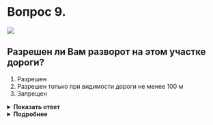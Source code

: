 # Вопрос 9.

![](https://s.drom.ru/i24228/pdd/tickets/2016/1543885518.jpg)

## Разрешен ли Вам разворот на этом участке дороги?

1. Разрешен
2. Разрешен только при видимости дороги не менее 100 м
3. Запрещен

<details>
<summary><b>Показать ответ</b></summary>
Правильный ответ: 2
</details>
<details>
<summary><b>Подробнее</b></summary>
По ходу Вашего движения дорога делает поворот направо. Разворот разрешён только при видимости дороги более 100 м.
(Пункт 8.11 ПДД)
</details>